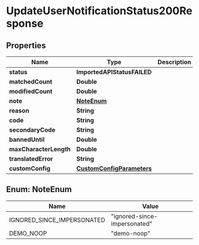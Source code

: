 

# UpdateUserNotificationStatus200Response


## Properties

| Name | Type | Description | Notes |
|------------ | ------------- | ------------- | -------------|
|**status** | **ImportedAPIStatusFAILED** |  |  |
|**matchedCount** | **Double** |  |  |
|**modifiedCount** | **Double** |  |  |
|**note** | [**NoteEnum**](#NoteEnum) |  |  |
|**reason** | **String** |  |  |
|**code** | **String** |  |  |
|**secondaryCode** | **String** |  |  [optional] |
|**bannedUntil** | **Double** |  |  [optional] |
|**maxCharacterLength** | **Double** |  |  [optional] |
|**translatedError** | **String** |  |  [optional] |
|**customConfig** | [**CustomConfigParameters**](CustomConfigParameters.md) |  |  [optional] |



## Enum: NoteEnum

| Name | Value |
|---- | -----|
| IGNORED_SINCE_IMPERSONATED | &quot;ignored-since-impersonated&quot; |
| DEMO_NOOP | &quot;demo-noop&quot; |



